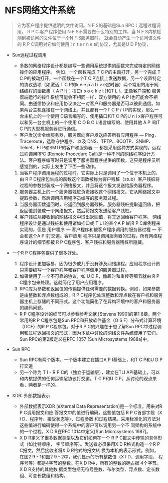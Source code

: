 # NFS网络文件系统
> 它为客户程序提供透明的文件访问。N F S的基础是Sun RPC：远程过程调用。
 R P C:客户程序使用 N F S不需要做什么特别的工作，当 N F S内核检测到被访问的文件位于一个N F S服务器时，
 就会自动产生一个访问该文件的 R P C调用对它如何使用 I n t e r n e t的协议，尤其是U D P协议，

* Sun远程过程调用
  * 多数的网络程序设计都是编写一些调用系统提供的函数来完成特定的网络操作的应用程序。
  例如，一个函数完成 T C P的主动打开，另一个完成 T C P的被动打开，一个函数在一个T C P连接上发送数据，另一个设置特定的协议选项（如激活 T C P的k e e p a l i v e定时器）两个常用的用于网络编程的函数集（ A P I）：插口( s o c k e t )和T L I。正像客户端和
服务器端运行的操作系统可能会不相同一样，双方使用的 A P I也可能会不相同。由通信协议和应用协议决定一对客户和服务器是否可以彼此通信。如果两台主机连接在一个网络上，并且都有一个T C P / I P的实现，那么一台主机上的一个使用 C语言编写的、使用插口和T C P的U n i x客户程序可以和另一台主机上的一个使用 C O B O L语言编写的、使用其他 A P I和T C P的大型机服务器进行通信。
  * 客户发送命令给服务器，服务器向客户发送应答所有应用程序 — Ping，Traceroute，选路守护程序、以及 DNS、TFTP、BOOTP、SNMP、Telnet、FTP和SMTP的客户和服务器 — 都是采用这种方式实现的。远程过程调用RPC (Remote Procedure Call)是一种不同的网络程序设计方法。客户程序编写时只是调用了服务器程序提供的函数。这只是程序员所感觉到的，实际上发生了下面一些动作。
  1. 当客户程序调用远程的过程时，它实际上只是调用了一个位于本机上的、由 R P C程序包生成的函数这个函数被称为客户残桩（stub）客户残桩将过程的参数封装成一个网络报文，并且将这个报文发送给服务器程序。
  2. 服务器主机上的一个服务器残桩负责接收这个网络报文。它从网络报文中提取参数，然后调用应用程序员编写的服务器过程。
  3. 当服务器函数返回时，它返回到服务器残桩。服务器残桩提取返回值，把返回值封装成一个网络报文，然后将报文发送给客户残桩。
  4. 客户残桩从接收到的网络报文中取出返回值，将其返回给客户程序。
网络程序设计是通过残桩和使用诸如插口或 T L I的某个A P I的R P C库例程来实现的，但是
用户程序 — 客户程序和被客户程序调用的服务器过程 — 不会和这个A P I打交道。客户应用
程序只是调用服务器的过程，所有网络程序设计的细节都被 R P C程序包、客户残桩和服务器残桩所隐藏。

* 一个R P C程序包提供了很多好处。
  1. 程序设计更加容易，因为很少或几乎没有涉及网络编程。应用程序设计员只需要编写一个客户程序和客户程序调用的服务器过程。
  2. 如果使用了一个不可靠的协议，如 U D P，像超时和重传等细节就由 R P C程序包来处理。这就简化了用户应用程序。
  3. RPC库为参数和返回值的传输提供任何需要的数据转换。例如，如果参数是由整数和浮点数组成的，R P C程序包处理整数和浮点数在客户机和服务器主机上存储的不同形式。这个功能简化了在异构环境中的客户和服务器的编码问题。
  * R P C程序设计的细节可以参看参考文献 [Stevens 1990]的第1 8章。两个常用的R P C程序包是Sun RPC和开放软件基金（O S F）分布式计算环境（DCE）的R P C程序包。对于R P C的兴趣在于想了解Sun RPC中过程调用和过程返回报文的形式，因为本章中讨论的网络文件系统使用了它们。Sun RPC的第2版定义在RFC 1057 [Sun Microsystems 1988a]中。

* Sun RPC
  * Sun RPC有两个版本。一个版本建立在插口A P I基础上，和T C P和U D P打交道
  * 另一个称为 T I - R P C的（独立于运输层），建立在TLI API基础上，可以和内核提供的任何运输层协议打交道。T C P和U D P，从讨论的观点来看，两者是一样的。

* XDR: 外部数据表示
  * 外部数据表示XDR (eXternal Data Representation)是一个标准，用来对R P C调用报文和应
答报文中的值进行编码。这些值包括 R P C首部字段（X I D、程序号、接受状态等）、过程参数
和过程结果。采用标准化的方法对这些值进行编码使得一个系统中的客户可以调用另一个不
同架构的系统中的一个过程。X D R在RFC 1014中定义[Sun Microsystems 1987]。
  * X D R定义了很多数据类型以及它们如何在一个 R P C报文中传输的具体形式（如比特顺序，
字节顺序等）。发送者必须采用X D R格式构造一个R P C报文，然后接收者将X D R格式的报文转
换为本机的表示形式。例如，在图2 9 - 1和图2 9 - 2中，我们显示的所有整数值（X I D、调用字段、
程序号等）都是4字节的整数。在X D R中，所有的整数的确占据 4个字节。X D R支持的其他数
据类型包括无符号整数、布尔类型、浮点数、定长数组、可变长数组和结构。



